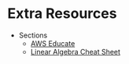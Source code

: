 
Extra Resources
=======

* Sections
    * [AWS Educate](awsEducate/sharing.md)
    * [Linear Algebra Cheat Sheet](LinearAlgebra/LAlgCheatSheet.md)

